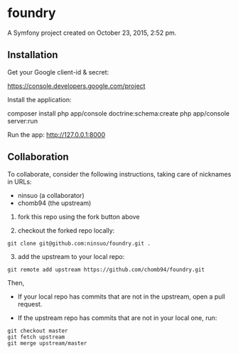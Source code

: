foundry
=======

A Symfony project created on October 23, 2015, 2:52 pm.

## Installation

Get your Google client-id & secret:

https://console.developers.google.com/project

Install the application:

composer install
php app/console doctrine:schema:create
php app/console server:run

Run the app: http://127.0.0.1:8000

## Collaboration

To collaborate, consider the following instructions, taking care of nicknames in URLs:
- ninsuo (a collaborator)
- chomb94 (the upstream)

1) fork this repo using the fork button above

2) checkout the forked repo locally:

```
git clone git@github.com:ninsuo/foundry.git .
```

3) add the upstream to your local repo:

```
git remote add upstream https://github.com/chomb94/foundry.git
```

Then,

- If your local repo has commits that are not in the upstream, open a pull request.

- If the upstream repo has commits that are not in your local one, run:

```
git checkout master
git fetch upstream
git merge upstream/master
```

